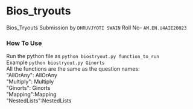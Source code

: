 # Bios_tryouts
Bios_Tryouts Submission by `DHRUVJYOTI SWAIN`
Roll No- `AM.EN.U4AIE20023`<br />

### How To Use 
Run the python file as `python biostryout.py function_to_run`<br />
Example `python biostryout.py Ginorts`<br />
All the functions are the same as the question names: <br />
    "AllOrAny": AllOrAny <br />
    "Multiply": Multiply <br />
    "Ginorts": Ginorts <br />
    "Mapping":Mapping <br />
    "NestedLists":NestedLists <br />

